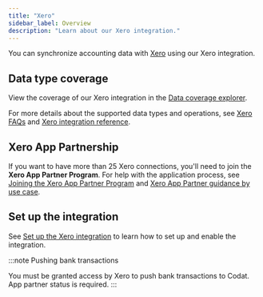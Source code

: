 ```yaml
---
title: "Xero"
sidebar_label: Overview
description: "Learn about our Xero integration."
---
```


You can synchronize accounting data with [Xero](http://www.xero.com) using our Xero integration.

## Data type coverage

View the coverage of our Xero integration in the <a className="external" href="https://knowledge.codat.io/supported-features/accounting?view=tab-by-integration&integrationKey=gbol" target="_blank">Data coverage explorer</a>.

For more details about the supported data types and operations, see [Xero FAQs](/integrations/accounting/xero/xero-faq) and [Xero integration reference](/integrations/accounting/xero/xero-integration-reference).

## Xero App Partnership

If you want to have more than 25 Xero connections, you'll need to join the **Xero App Partner Program**. For help with the application process, see [Joining the Xero App Partner Program](/integrations/accounting/xero/xero-app-partner-program) and [Xero App Partner guidance by use case](/integrations/accounting/xero/accounting-xero-app-partner-guidance).

## Set up the integration

See [Set up the Xero integration](/integrations/accounting/xero/accounting-xero-setup) to learn how to set up and enable the integration.

:::note Pushing bank transactions

You must be granted access by Xero to push bank transactions to Codat. App partner status is required.
:::
